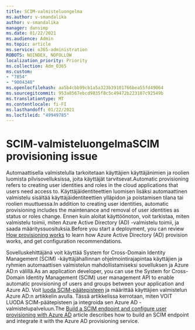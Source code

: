 ```yaml
---
title: SCIM-valmisteluongelma
ms.author: v-smandalika
author: v-smandalika
manager: dansimp
ms.date: 01/22/2021
ms.audience: Admin
ms.topic: article
ms.service: o365-administration
ROBOTS: NOINDEX, NOFOLLOW
localization_priority: Priority
ms.collection: Adm_O365
ms.custom:
- "7854"
- "9004348"
ms.openlocfilehash: aa5b4cbb99cb1a5a323b39101766bea55fd49064
ms.sourcegitcommit: 953a8567ebcd9835f8c5c49472b223107c92549b
ms.translationtype: MT
ms.contentlocale: fi-FI
ms.lasthandoff: 01/22/2021
ms.locfileid: "49949785"
---
```

# <a name="scim-provisioning-issue"></a><span data-ttu-id="fe34f-102">SCIM-valmisteluongelma</span><span class="sxs-lookup"><span data-stu-id="fe34f-102">SCIM provisioning issue</span></span>

<span data-ttu-id="fe34f-103">Automaattisella valmistelulla tarkoitetaan käyttäjien käyttäjänimien ja roolien luomista pilvisovelluksissa, joita käyttäjät tarvitsevat.</span><span class="sxs-lookup"><span data-stu-id="fe34f-103">Automatic provisioning refers to creating user identities and roles in the cloud applications that users need access to.</span></span> <span data-ttu-id="fe34f-104">Käyttäjäidentiteettien luomisen lisäksi automaattinen valmistelu sisältää käyttäjäidentiteettien ylläpidon ja poistamisen tilana tai roolien muuttuessa.</span><span class="sxs-lookup"><span data-stu-id="fe34f-104">In addition to creating user identities, automatic provisioning includes the maintenance and removal of user identities as status or roles change.</span></span> <span data-ttu-id="fe34f-105">Ennen kuin aloitat käyttöönoton, [](https://docs.microsoft.com/azure/active-directory/app-provisioning/how-provisioning-works) voit tarkistaa, miten valmistelu toimii, miten Azure Active Directory (AD) -valmistelu toimii, ja saada määrityssuosituksia.</span><span class="sxs-lookup"><span data-stu-id="fe34f-105">Before you start a deployment, you can review [How provisioning works](https://docs.microsoft.com/azure/active-directory/app-provisioning/how-provisioning-works) to learn how Azure Active Directory (AD) provision works, and get configuration recommendations.</span></span>

<span data-ttu-id="fe34f-106">Sovelluskehittäjänä voit käyttää System for Cross-Domain Identity Management (SCIM) -käyttäjähallinnan ohjelmointirajapintaa käyttäjien ja ryhmien automaattisen valmistelun mahdollistamiseksi sovelluksen ja Azure AD:n välillä.</span><span class="sxs-lookup"><span data-stu-id="fe34f-106">As an application developer, you can use the System for Cross-Domain Identity Management (SCIM) user management API to enable automatic provisioning of users and groups between your application and Azure AD.</span></span> <span data-ttu-id="fe34f-107">Voit [luoda SCIM-päätepisteen](https://docs.microsoft.com/azure/active-directory/app-provisioning/use-scim-to-provision-users-and-groups) ja määrittää käyttäjien valmistelun Azure AD:n artikkelin avulla. Tässä artikkelissa kerrotaan, miten VOIT LUODA SCIM-päätepisteen ja integroida sen Azure AD -valmistelupalveluun.</span><span class="sxs-lookup"><span data-stu-id="fe34f-107">The [Build a SCIM endpoint and configure user provisioning with Azure AD](https://docs.microsoft.com/azure/active-directory/app-provisioning/use-scim-to-provision-users-and-groups) article describes how to build an SCIM endpoint and integrate it with the Azure AD provisioning service.</span></span>



